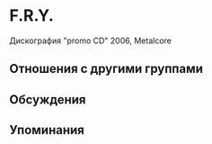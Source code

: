 # F.R.Y.

Дискография
"promo CD" 2006, Metalcore

## Отношения с другими группами


## Обсуждения


## Упоминания

